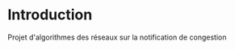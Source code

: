 # Introduction

Projet d'algorithmes des réseaux sur la notification de congestion

<!-- \newpage -->